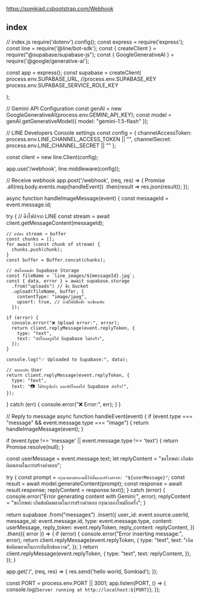 https://somkiad.csbootstrap.com/Webhook


## index
// index.js
require('dotenv').config();
const express = require('express');
const line = require('@line/bot-sdk');
const { createClient } = require("@supabase/supabase-js");
const { GoogleGenerativeAI } = require('@google/generative-ai');

const app = express();
const supabase = createClient(
  process.env.SUPABASE_URL,
  //process.env.SUPABASE_KEY
  process.env.SUPABASE_SERVICE_ROLE_KEY

);

// Gemini API Configuration
const genAI = new GoogleGenerativeAI(process.env.GEMINI_API_KEY);
const model = genAI.getGenerativeModel({ model: "gemini-1.5-flash" });

// LINE Developers Console settings
const config = {
  channelAccessToken: process.env.LINE_CHANNEL_ACCESS_TOKEN || "",
  channelSecret: process.env.LINE_CHANNEL_SECRET || ""
};

const client = new line.Client(config);

app.use('/webhook', line.middleware(config));

// Receive webhook
app.post('/webhook', (req, res) => {
  Promise
    .all(req.body.events.map(handleEvent))
    .then(result => res.json(result));
});

async function handleImageMessage(event) {
  const messageId = event.message.id;

  try {
    // ดึงไฟล์จาก LINE
    const stream = await client.getMessageContent(messageId);

    // แปลง stream → buffer
    const chunks = [];
    for await (const chunk of stream) {
      chunks.push(chunk);
    }
    const buffer = Buffer.concat(chunks);

    // อัพโหลดเข้า Supabase Storage
    const fileName = `line_images/${messageId}.jpg`;
    const { data, error } = await supabase.storage
      .from("uploads") // ชื่อ bucket
      .upload(fileName, buffer, {
        contentType: "image/jpeg",
        upsert: true, // ถ้ามีไฟล์ชื่อซ้ำ จะเขียนทับ
      });

    if (error) {
      console.error("❌ Upload error:", error);
      return client.replyMessage(event.replyToken, {
        type: "text",
        text: "อัปโหลดรูปไป Supabase ไม่สำเร็จ",
      });
    }

    console.log("✅ Uploaded to Supabase:", data);

    // ตอบกลับ User
    return client.replyMessage(event.replyToken, {
      type: "text",
      text: "📷 ได้รับรูปแล้ว และอัปโหลดไป Supabase สำเร็จ!",
    });
  } catch (err) {
    console.error("❌ Error:", err);
  }
}

// Reply to message
async function handleEvent(event) {
  if (event.type === "message" && event.message.type === "image") {
    return handleImageMessage(event);
  }

  if (event.type !== 'message' || event.message.type !== 'text') {
    return Promise.resolve(null);
  }

  const userMessage = event.message.text;
  let replyContent = "ขอโทษค่ะ เกิดข้อผิดพลาดในการสร้างคำตอบ";

  try {
    const prompt = `กรุณาตอบคำถามนี้ให้สั้นและสร้างสรรค์: "${userMessage}"`;
    const result = await model.generateContent(prompt);
    const response = await result.response;
    replyContent = response.text();
  } catch (error) {
    console.error("Error generating content with Gemini:", error);
    replyContent = "ขอโทษค่ะ เกิดข้อผิดพลาดในการสร้างคำตอบ กรุณาลองใหม่อีกครั้ง";
  }

  return supabase
    .from("messages")
    .insert({
      user_id: event.source.userId,
      message_id: event.message.id,
      type: event.message.type,
      content: userMessage,
      reply_token: event.replyToken,
      reply_content: replyContent,
    })
    .then(({ error }) => {
      if (error) {
        console.error("Error inserting message:", error);
        return client.replyMessage(event.replyToken, {
          type: "text",
          text: "เกิดข้อผิดพลาดในการบันทึกข้อความ",
        });
      }
      return client.replyMessage(event.replyToken, {
        type: "text",
        text: replyContent,
      });
    });
}

app.get('/', (req, res) => {
  res.send('hello world, Somkiad');
});

const PORT = process.env.PORT || 3001;
app.listen(PORT, () => {
  console.log(`Server running at http://localhost:${PORT}`);
});